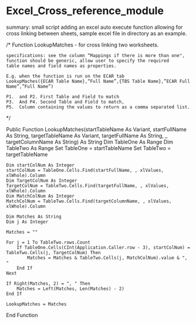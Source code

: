 # Excel_Cross_reference_module
summary: small script adding an excel auto execute function allowing for cross linking between sheets, sample excel file in directory as an example.

/* Function LookupMatches - for cross linking two worksheets.

    specifications: see the column “Mappings if there is more than one", function should be generic, allow user to specify the required       table names and field names as properties.
    
    E.g. when the function is run on the ECAR tab
    LookupMaches({ECAR Table Name},“Full Name”,{TBS Table Name},”ECAR Full Name”,”Full Name”)

    P1.  and P2. First Table and Field to match
    P3.  And P4. Second Table and Field to match,
    P5.  Column containing the values to return as a comma separated list.
    
 */


Public Function LookupMatches(startTableName As Variant, startFullName As String, targetTableName As Variant, targetFullName As String, _
targetColumnName As String) As String
    Dim TableOne As Range
    Dim TableTwo As Range
    Set TableOne = startTableName
    Set TableTwo = targetTableName

    Dim startColNum As Integer
    startColNum = TableOne.Cells.Find(startFullName, , xlValues, xlWhole).Column
    Dim TargetColNum As Integer
    TargetColNum = TableTwo.Cells.Find(targetFullName, , xlValues, xlWhole).Column
    Dim MatchColNum As Integer
    MatchColNum = TableTwo.Cells.Find(targetColumnName, , xlValues, xlWhole).Column
    
    Dim Matches As String
    Dim j As Integer

    Matches = ""
    
    For j = 1 To TableTwo.rows.Count
        If TableOne.Cells(CInt(Application.Caller.row - 3), startColNum) = TableTwo.Cells(j, TargetColNum) Then
            Matches = Matches & TableTwo.Cells(j, MatchColNum).value & ", "
        End If
    Next
    
    If Right(Matches, 2) = ", " Then
        Matches = Left(Matches, Len(Matches) - 2)
    End If

    LookupMatches = Matches
End Function
